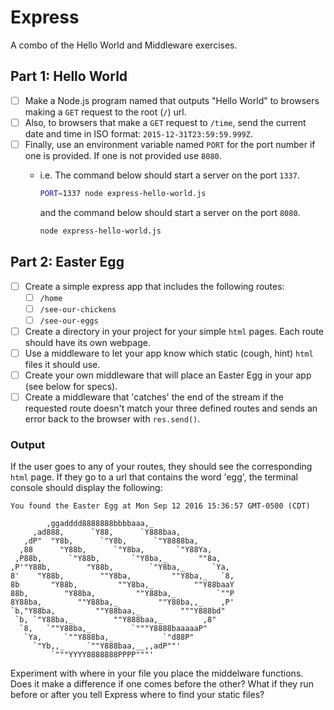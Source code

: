 # Express

A combo of the Hello World and Middleware exercises.

## Part 1: Hello World

- [ ] Make a Node.js program named that outputs "Hello World" to browsers making a `GET` request to the root (`/`) url.
- [ ] Also, to browsers that make a `GET` request to `/time`, send the current date and time in ISO format: `2015-12-31T23:59:59.999Z`.
- [ ] Finally, use an environment variable named `PORT` for the port number if one is provided. If one is not provided use `8080`.
    - i.e. The command below should start a server on the port `1337`.
        ```bash
        PORT=1337 node express-hello-world.js
        ```
        
        and the command below should start a server on the port `8080`.

        ```bash
        node express-hello-world.js
        ```

## Part 2: Easter Egg

- [ ] Create a simple express app that includes the following routes:
  - [ ] `/home`
  - [ ] `/see-our-chickens`
  - [ ] `/see-our-eggs`
- [ ] Create a directory in your project for your simple `html` pages. Each route should have its own webpage.
- [ ] Use a middleware to let your app know which static (cough, hint) `html` files it should use.
- [ ] Create your own middleware that will place an Easter Egg in your app (see below for specs).
- [ ] Create a middleware that 'catches' the end of the stream if the requested route doesn't match your three defined routes and sends an error back to the browser with `res.send()`.

### Output

If the user goes to any of your routes, they should see the corresponding `html` page. If they go to a url that contains the word 'egg', the terminal console should display the following:

```
You found the Easter Egg at Mon Sep 12 2016 15:36:57 GMT-0500 (CDT)

        ,ggadddd8888888bbbbaaa,_
     ,ad888,      `Y88,      `Y888baa,
   ,dP"  "Y8b,      `"Y8b,      `"Y8888ba,
  ,88      "Y88b,      `"Y8ba,       `"Y88Ya,
 ,P88b,      `"Y88b,       `"Y8ba,_       ""8a,
,P'"Y88b,        "Y88b,        `"Y8ba,_      `Ya,
8'    "Y88b,        ""Y8ba,         ""Y8ba,_   `8,
8b       "Y88b,         ""Y8ba,_         ""Y88baaY
88b,        "Y88ba,         ""Y88ba,_         `""P
8Y88ba,        ""Y88ba,_         ""Y88ba,,_    ,P'
`b,"Y88ba,         ""Y88baa,_         """Y888bd"
 `b, `"Y88ba,_         ""Y888baa,_         ,8"
  `8,   `""Y88ba,_         `"""Y8888baaaaaP"
   `Ya,     `""Y888ba,_           `"d88P"
     `"Yb,,_     `""Y888baa,__,,adP""'
         `"""YYYY8888888PPPP"""'
```

Experiment with where in your file you place the middelware functions. Does it make a difference if one comes before the other? What if they run before or after you tell Express where to find your static files?